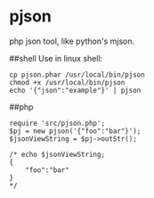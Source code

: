 # pjson
php json tool, like python's mjson.

##shell
Use in linux shell:
```
cp pjson.phar /usr/local/bin/pjson
chmod +x /usr/local/bin/pjson
echo '{"json":"example"}' | pjson
```
##php
```
require 'src/pjson.php';
$pj = new pjson('{"foo":"bar"}');
$jsonViewString = $pj->outStr();

/* echo $jsonViewString;
{
    "foo":"bar"
}
*/
```
